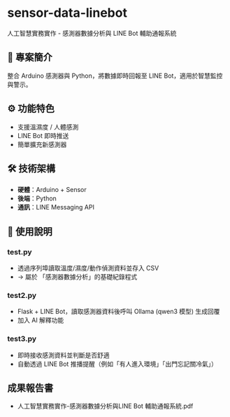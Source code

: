 # sensor-data-linebot
人工智慧實務實作 - 感測器數據分析與 LINE Bot 輔助通報系統

## 📖 專案簡介
整合 Arduino 感測器與 Python，將數據即時回報至 LINE Bot，適用於智慧監控與警示。

## ⚙️ 功能特色
- 支援溫濕度 / 人體感測
- LINE Bot 即時推送
- 簡單擴充新感測器

## 🛠️ 技術架構
- **硬體**：Arduino + Sensor
- **後端**：Python
- **通訊**：LINE Messaging API

## 🚀 使用說明
### test.py
 - 透過序列埠讀取溫度/濕度/動作偵測資料並存入 CSV
  - → 屬於 「感測器數據分析」的基礎紀錄程式

### test2.py
 - Flask + LINE Bot，讀取感測器資料後呼叫 Ollama (qwen3 模型) 生成回覆
 - 加入 AI 解釋功能

### test3.py
 - 即時接收感測資料並判斷是否舒適
 - 自動透過 LINE Bot 推播提醒（例如「有人進入環境」「出門忘記關冷氣」）



## 成果報告書
 - 人工智慧實務實作-感測器數據分析與LINE Bot 輔助通報系統.pdf
